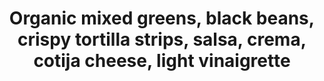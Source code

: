 ---
image:
title: Organic mixed greens, black beans, crispy tortilla strips, salsa, crema, cotija cheese, light vinaigrette
description:
price: '7.95'
available: true
---